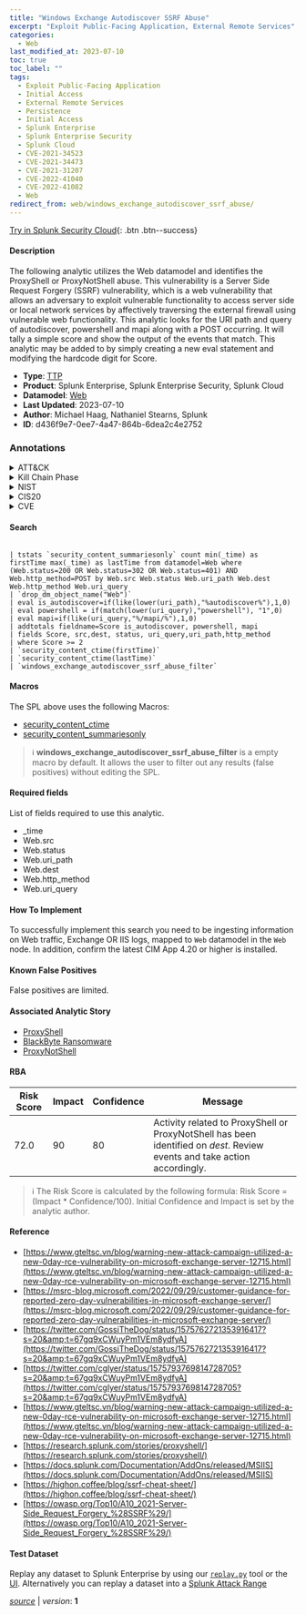 ```yaml
---
title: "Windows Exchange Autodiscover SSRF Abuse"
excerpt: "Exploit Public-Facing Application, External Remote Services"
categories:
  - Web
last_modified_at: 2023-07-10
toc: true
toc_label: ""
tags:
  - Exploit Public-Facing Application
  - Initial Access
  - External Remote Services
  - Persistence
  - Initial Access
  - Splunk Enterprise
  - Splunk Enterprise Security
  - Splunk Cloud
  - CVE-2021-34523
  - CVE-2021-34473
  - CVE-2021-31207
  - CVE-2022-41040
  - CVE-2022-41082
  - Web
redirect_from: web/windows_exchange_autodiscover_ssrf_abuse/
---
```




[Try in Splunk Security Cloud](https://www.splunk.com/en_us/cyber-security.html){: .btn .btn--success}

#### Description

The following analytic utilizes the Web datamodel and identifies the ProxyShell or ProxyNotShell abuse. This vulnerability is a Server Side Request Forgery (SSRF) vulnerability, which is a web vulnerability that allows an adversary to exploit vulnerable functionality to access server side or local network services by affectively traversing the external firewall using vulnerable web functionality. This analytic looks for the URI path and query of autodiscover, powershell and mapi along with a POST occurring. It will tally a simple score and show the output of the events that match. This analytic may be added to by simply creating a new eval statement and modifying the hardcode digit for Score.

- **Type**: [TTP](https://github.com/splunk/security_content/wiki/Detection-Analytic-Types)
- **Product**: Splunk Enterprise, Splunk Enterprise Security, Splunk Cloud
- **Datamodel**: [Web](https://docs.splunk.com/Documentation/CIM/latest/User/Web)
- **Last Updated**: 2023-07-10
- **Author**: Michael Haag, Nathaniel Stearns, Splunk
- **ID**: d436f9e7-0ee7-4a47-864b-6dea2c4e2752

### Annotations
<details>
  <summary>ATT&CK</summary>

<div markdown="1">

#### [ATT&CK](https://attack.mitre.org/)

| ID          | Technique   | Tactic         |
| ----------- | ----------- |--------------- |
| [T1190](https://attack.mitre.org/techniques/T1190/) | Exploit Public-Facing Application | Initial Access |

| [T1133](https://attack.mitre.org/techniques/T1133/) | External Remote Services | Persistence, Initial Access |

</div>
</details>


<details>
  <summary>Kill Chain Phase</summary>

<div markdown="1">

* Delivery
* Installation


</div>
</details>


<details>
  <summary>NIST</summary>

<div markdown="1">

* DE.CM



</div>
</details>

<details>
  <summary>CIS20</summary>

<div markdown="1">

* CIS 13



</div>
</details>

<details>
  <summary>CVE</summary>

<div markdown="1">

| ID          | Summary | [CVSS](https://nvd.nist.gov/vuln-metrics/cvss) |
| ----------- | ----------- | -------------- |
| [CVE-2021-34523](https://nvd.nist.gov/vuln/detail/CVE-2021-34523) | Microsoft Exchange Server Elevation of Privilege Vulnerability | 7.5 |
| [CVE-2021-34473](https://nvd.nist.gov/vuln/detail/CVE-2021-34473) | Microsoft Exchange Server Remote Code Execution Vulnerability | 10.0 |
| [CVE-2021-31207](https://nvd.nist.gov/vuln/detail/CVE-2021-31207) | Microsoft Exchange Server Security Feature Bypass Vulnerability | 6.5 |
| [CVE-2022-41040](https://nvd.nist.gov/vuln/detail/CVE-2022-41040) | Microsoft Exchange Server Elevation of Privilege Vulnerability | None |
| [CVE-2022-41082](https://nvd.nist.gov/vuln/detail/CVE-2022-41082) | Microsoft Exchange Server Remote Code Execution Vulnerability | None |



</div>
</details>


#### Search

```

| tstats `security_content_summariesonly` count min(_time) as firstTime max(_time) as lastTime from datamodel=Web where (Web.status=200 OR Web.status=302 OR Web.status=401) AND Web.http_method=POST by Web.src Web.status Web.uri_path Web.dest Web.http_method Web.uri_query 
| `drop_dm_object_name("Web")` 
| eval is_autodiscover=if(like(lower(uri_path),"%autodiscover%"),1,0) 
| eval powershell = if(match(lower(uri_query),"powershell"), "1",0) 
| eval mapi=if(like(uri_query,"%/mapi/%"),1,0) 
| addtotals fieldname=Score is_autodiscover, powershell, mapi 
| fields Score, src,dest, status, uri_query,uri_path,http_method 
| where Score >= 2 
| `security_content_ctime(firstTime)` 
| `security_content_ctime(lastTime)` 
| `windows_exchange_autodiscover_ssrf_abuse_filter`
```

#### Macros
The SPL above uses the following Macros:
* [security_content_ctime](https://github.com/splunk/security_content/blob/develop/macros/security_content_ctime.yml)
* [security_content_summariesonly](https://github.com/splunk/security_content/blob/develop/macros/security_content_summariesonly.yml)

> :information_source:
> **windows_exchange_autodiscover_ssrf_abuse_filter** is a empty macro by default. It allows the user to filter out any results (false positives) without editing the SPL.



#### Required fields
List of fields required to use this analytic.
* _time
* Web.src
* Web.status
* Web.uri_path
* Web.dest
* Web.http_method
* Web.uri_query



#### How To Implement
To successfully implement this search you need to be ingesting information on Web traffic, Exchange OR IIS logs, mapped to `Web` datamodel in the `Web` node. In addition, confirm the latest CIM App 4.20 or higher is installed.
#### Known False Positives
False positives are limited.

#### Associated Analytic Story
* [ProxyShell](/stories/proxyshell)
* [BlackByte Ransomware](/stories/blackbyte_ransomware)
* [ProxyNotShell](/stories/proxynotshell)




#### RBA

| Risk Score  | Impact      | Confidence   | Message      |
| ----------- | ----------- |--------------|--------------|
| 72.0 | 90 | 80 | Activity related to ProxyShell or ProxyNotShell has been identified on $dest$. Review events and take action accordingly. |


> :information_source:
> The Risk Score is calculated by the following formula: Risk Score = (Impact * Confidence/100). Initial Confidence and Impact is set by the analytic author.


#### Reference

* [https://www.gteltsc.vn/blog/warning-new-attack-campaign-utilized-a-new-0day-rce-vulnerability-on-microsoft-exchange-server-12715.html](https://www.gteltsc.vn/blog/warning-new-attack-campaign-utilized-a-new-0day-rce-vulnerability-on-microsoft-exchange-server-12715.html)
* [https://msrc-blog.microsoft.com/2022/09/29/customer-guidance-for-reported-zero-day-vulnerabilities-in-microsoft-exchange-server/](https://msrc-blog.microsoft.com/2022/09/29/customer-guidance-for-reported-zero-day-vulnerabilities-in-microsoft-exchange-server/)
* [https://twitter.com/GossiTheDog/status/1575762721353916417?s=20&amp;t=67gq9xCWuyPm1VEm8ydfyA](https://twitter.com/GossiTheDog/status/1575762721353916417?s=20&amp;t=67gq9xCWuyPm1VEm8ydfyA)
* [https://twitter.com/cglyer/status/1575793769814728705?s=20&amp;t=67gq9xCWuyPm1VEm8ydfyA](https://twitter.com/cglyer/status/1575793769814728705?s=20&amp;t=67gq9xCWuyPm1VEm8ydfyA)
* [https://www.gteltsc.vn/blog/warning-new-attack-campaign-utilized-a-new-0day-rce-vulnerability-on-microsoft-exchange-server-12715.html](https://www.gteltsc.vn/blog/warning-new-attack-campaign-utilized-a-new-0day-rce-vulnerability-on-microsoft-exchange-server-12715.html)
* [https://research.splunk.com/stories/proxyshell/](https://research.splunk.com/stories/proxyshell/)
* [https://docs.splunk.com/Documentation/AddOns/released/MSIIS](https://docs.splunk.com/Documentation/AddOns/released/MSIIS)
* [https://highon.coffee/blog/ssrf-cheat-sheet/](https://highon.coffee/blog/ssrf-cheat-sheet/)
* [https://owasp.org/Top10/A10_2021-Server-Side_Request_Forgery_%28SSRF%29/](https://owasp.org/Top10/A10_2021-Server-Side_Request_Forgery_%28SSRF%29/)



#### Test Dataset
Replay any dataset to Splunk Enterprise by using our [`replay.py`](https://github.com/splunk/attack_data#using-replaypy) tool or the [UI](https://github.com/splunk/attack_data#using-ui).
Alternatively you can replay a dataset into a [Splunk Attack Range](https://github.com/splunk/attack_range#replay-dumps-into-attack-range-splunk-server)




[*source*](https://github.com/splunk/security_content/tree/develop/detections/web/windows_exchange_autodiscover_ssrf_abuse.yml) \| *version*: **1**
